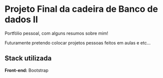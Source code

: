 # Projeto Final da cadeira de Banco de dados II

Portfólio pessoal, com alguns resumos sobre mim!

Futuramente pretendo colocar projetos pessoas feitos em aulas e etc...

## Stack utilizada

**Front-end:** Bootstrap
